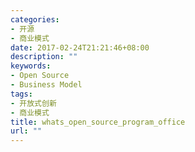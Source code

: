 ```yaml
---
categories:
- 开源
- 商业模式
date: 2017-02-24T21:21:46+08:00
description: ""
keywords:
- Open Source
- Business Model
tags:
- 开放式创新
- 商业模式
title: whats_open_source_program_office
url: ""
---
```


